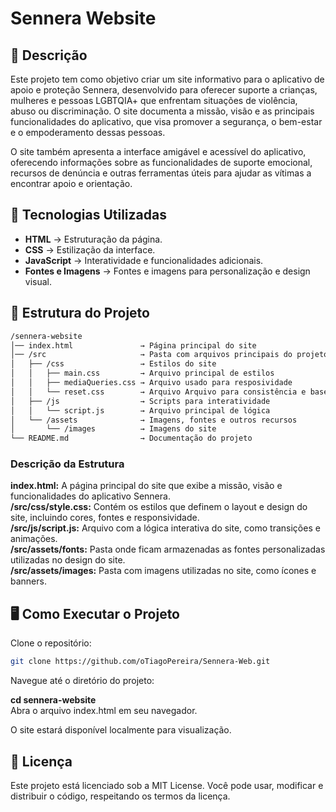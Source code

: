 # Sennera Website

## 📖 Descrição
Este projeto tem como objetivo criar um site informativo para o aplicativo de apoio e proteção Sennera, desenvolvido para oferecer suporte a crianças, mulheres e pessoas LGBTQIA+ que enfrentam situações de violência, abuso ou discriminação. O site documenta a missão, visão e as principais funcionalidades do aplicativo, que visa promover a segurança, o bem-estar e o empoderamento dessas pessoas.

O site também apresenta a interface amigável e acessível do aplicativo, oferecendo informações sobre as funcionalidades de suporte emocional, recursos de denúncia e outras ferramentas úteis para ajudar as vítimas a encontrar apoio e orientação.

## 🚀 Tecnologias Utilizadas
- **HTML** → Estruturação da página.   
- **CSS** → Estilização da interface.  
- **JavaScript** → Interatividade e funcionalidades adicionais.  
- **Fontes e Imagens** → Fontes e imagens para personalização e design visual.

## 📂 Estrutura do Projeto
``` bash
/sennera-website  
│── index.html               → Página principal do site  
│── /src                     → Pasta com arquivos principais do projeto  
│   ├── /css                 → Estilos do site  
│   │   ├── main.css         → Arquivo principal de estilos 
│   │   ├── mediaQueries.css → Arquivo usado para resposividade
│   │   └── reset.css        → Arquivo Arquivo para consistência e base limpa
│   ├── /js                  → Scripts para interatividade  
│   │   └── script.js        → Arquivo principal de lógica  
│   └── /assets              → Imagens, fontes e outros recursos   
│       └── /images          → Imagens do site  
└── README.md                → Documentação do projeto  
```

### Descrição da Estrutura
**index.html:** A página principal do site que exibe a missão, visão e funcionalidades do aplicativo Sennera.  
**/src/css/style.css:** Contém os estilos que definem o layout e design do site, incluindo cores, fontes e responsividade.  
**/src/js/script.js:** Arquivo com a lógica interativa do site, como transições e animações.  
**/src/assets/fonts:** Pasta onde ficam armazenadas as fontes personalizadas utilizadas no design do site.  
**/src/assets/images:** Pasta com imagens utilizadas no site, como ícones e banners.  

## 🖥️ Como Executar o Projeto

Clone o repositório:

```bash
git clone https://github.com/oTiagoPereira/Sennera-Web.git
```
Navegue até o diretório do projeto:


**cd sennera-website**  
Abra o arquivo index.html em seu navegador.

O site estará disponível localmente para visualização.


## 📜 Licença
Este projeto está licenciado sob a MIT License. Você pode usar, modificar e distribuir o código, respeitando os termos da licença.